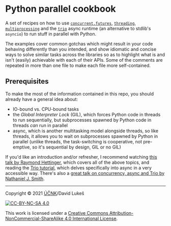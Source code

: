 Python parallel cookbook
========================

A set of recipes on how to use [`concurrent.futures`][cf],
[`threading`][thread], [`multiprocessing`][mp] and the [`trio`][trio]
async runtime (an alternative to stdlib's `asyncio`) to run stuff in
parallel with Python.

[cf]: https://docs.python.org/3/library/concurrent.futures.html
[thread]: https://docs.python.org/3/library/threading.html
[mp]: https://docs.python.org/3/library/multiprocessing.html
[trio]: https://trio.readthedocs.io/

The examples cover common gotchas which might result in your code
behaving differently than you intended, and show idiomatic and concise
ways to solve similar tasks across the libraries so as to highlight what
is and isn't (easily) achievable with each of their APIs. Some of the
comments are repeated in more than one file to make each file more
self-contained.

Prerequisites
-------------

To make the most of the information contained in this repo, you should
already have a general idea about:

- IO-bound vs. CPU-bound tasks
- the *Global Interpreter Lock* (GIL), which forces Python code in
  threads to run sequentially, but subprocesses spawned by Python code
  in threads *can* run in parallel
- async, which is another multitasking model alongside threads, so like
  threads, it allows you to wait on subprocesses spawned by Python in
  parallel (unlike threads, the task-switching is cooperative, not
  pre-emptive, so it's sequential by design, GIL or no GIL)

If you'd like an introduction and/or refresher, I recommend watching
[this talk by Raymond Hettinger][rh], which covers all of the above
topics, and reading the [Trio tutorial][tt], which delves specifically
into async in a very accessible way. There's also a [great talk on
concurrency, async and Trio by Nathaniel J. Smith][njs].

------------------------------------------------------------------------

Copyright © 2021 [ÚČNK](https://korpus.cz)/David Lukeš

[![CC-BY-NC-SA 4.0][cc-img]][cc]

This work is licensed under a [Creative Commons
Attribution-NonCommercial-ShareAlike 4.0 International License][cc].

[rh]: https://youtu.be/9zinZmE3Ogk
[tt]: https://trio.readthedocs.io/en/stable/tutorial.html
[njs]: https://youtu.be/oLkfnc_UMcE
[cc]: http://creativecommons.org/licenses/by-nc-sa/4.0/
[cc-img]: https://i.creativecommons.org/l/by-nc-sa/4.0/88x31.png
